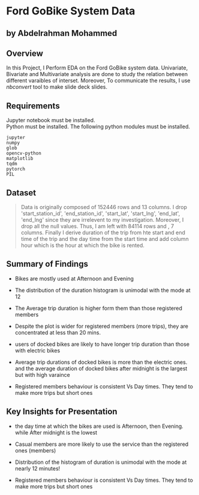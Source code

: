 # Ford GoBike System Data
## by Abdelrahman Mohammed


## Overview
In this Project, I Perform EDA on the Ford GoBike system data.  Univariate, Bivariate and Multivariate analysis are done to study the relation between different varaibles of interset. Moreover, To communicate the results, I use *nbconvert* tool to make slide deck slides. 

## Requirements

Jupyter notebook must be installed.<br>
Python must be installed. The following python modules must be installed.<br>
```
jupyter
numpy
glob
opencv-python
matplotlib
tqdm
pytorch
PIL
```

## Dataset

> Data is originally composed of 152446 rows and  13 columns. I drop 'start_station_id', 'end_station_id', 'start_lat', 'start_lng', 'end_lat', 'end_lng' since they are irrelevent to my investigation. Moreover, I drop all the null values. Thus, I am left with 84114 rows and , 7 columns. Finally I derive duration of the trip from hte start and end time of the trip and the day time from the start time and add column hour which is the hour at which the bike is rented.

## Summary of Findings

- Bikes are mostly used at Afternoon and Evening

- The distribution of the duration histogram is unimodal with the mode at 12

- The Average trip duration is higher form them than those registered members

- Despite the plot is wider for registered members (more trips), they are concentrated at less than 20 mins.

- users of docked bikes are likely to have longer trip duration than those with electric bikes

- Average trip durations of docked bikes is more than the electric ones. and the average duration of docked bikes after midnight is the largest but with high varaince

- Registered members behaviour is consistent Vs Day times. They tend to make more trips but short ones


## Key Insights for Presentation

- the day time at which the bikes are used is Afternoon, then Evening. while After midnight is the lowest

- Casual members are more likely to use the service than the registered ones (members)

- Distribution of the histogram of duration is unimodal with the mode at nearly 12 minutes!

- Registered members behaviour is consistent Vs Day times. They tend to make more trips but short ones
